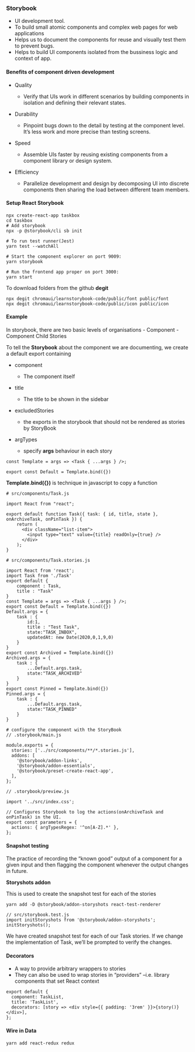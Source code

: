 ### Storybook

* UI development tool.
* To build small atomic components and complex web pages for web applications
* Helps us to document the components for reuse and visually test them to prevent bugs.
* Helps to build UI components isolated from the bussiness logic and context of app.

#### Benefits of component driven development

* Quality

    - Verify that UIs work in different scenarios by building components in isolation and defining their relevant states.

* Durability

    -  Pinpoint bugs down to the detail by testing at the component level. It’s less work and more precise than testing screens.

* Speed

    - Assemble UIs faster by reusing existing components from a component library or design system.

* Efficiency

    - Parallelize development and design by decomposing UI into discrete components then sharing the load between different team members.

#### Setup React Storybook

```
npx create-react-app taskbox
cd taskbox
# Add storybook
npx -p @storybook/cli sb init

# To run test runner(Jest)
yarn test --watchAll

# Start the component explorer on port 9009:
yarn storybook

# Run the frontend app proper on port 3000:
yarn start

```

To download folders from the github **degit**

```
npx degit chromaui/learnstorybook-code/public/font public/font
npx degit chromaui/learnstorybook-code/public/icon public/icon
```

#### Example 

In storybook, there are two basic levels of organisations
    - Component 
    - Component Child Stories

To tell the **Storybook** about the component we are documenting, we create a default export containing

- component
    - The component itself

- title
    - The title to be shown in the sidebar    

- excludedStories
    - the exports in the storybook that should not be rendered as stories by StoryBook

- argTypes 
    - specify **args** behaviour in each story


```
const Template = args => <Task { ...args } />;

export const Default = Template.bind({}) 
```

**Template.bind({})** is technique in javascript to copy a function

```
# src/components/Task.js

import React from "react";

export default function Task({ task: { id, title, state }, onArchiveTask, onPinTask }) {
    return (
      <div className="list-item">
        <input type="text" value={title} readOnly={true} />
      </div>
    );
}

# src/components/Task.stories.js

import React from 'react';
import Task from './Task'
export default {
    component : Task,
    title : "Task"
}
const Template = args => <Task { ...args } />;
export const Default = Template.bind({}) 
Default.args = {
    task : {
        id:1,
        title : "Test Task",
        state:"TASK_INBOX",
        updatedAt: new Date(2020,0,1,9,0)
    }
}
export const Archived = Template.bind({})
Archived.args = {
    task : {
        ...Default.args.task,
        state:"TASK_ARCHIVED"
    }
}
export const Pinned = Template.bind({})
Pinned.args = {
    task : {
        ...Default.args.task,
        state:"TASK_PINNED"
    }
}

# configure the component with the StoryBook
// .storybook/main.js

module.exports = {
  stories: ['../src/components/**/*.stories.js'],
  addons: [
    '@storybook/addon-links',
    '@storybook/addon-essentials',
    '@storybook/preset-create-react-app',
  ],
};

// .storybook/preview.js

import '../src/index.css';

// Configures Storybook to log the actions(onArchiveTask and onPinTask) in the UI.
export const parameters = {
  actions: { argTypesRegex: '^on[A-Z].*' },
};

```

#### Snapshot testing

 The practice of recording the “known good” output of a component for a given input and then flagging the component whenever the output changes in future. 

 **Storyshots addon**

 This is used to create the snapshot test for each of the stories

 ```
 yarn add -D @storybook/addon-storyshots react-test-renderer
 ```

 ```
 // src/storybook.test.js
import initStoryshots from '@storybook/addon-storyshots';
initStoryshots();
```

 We have created snapshot test for each of our Task stories. If we change the implementation of Task, we’ll be prompted to verify the changes.

#### Decorators

* A way to provide arbitrary wrappers to stories
* They can also be used to wrap stories in “providers” –i.e. library components that set React context

```
export default {
  component: TaskList,
  title: 'TaskList',
  decorators: [story => <div style={{ padding: '3rem' }}>{story()}</div>],
};
```

#### Wire in Data

```
yarn add react-redux redux
```

